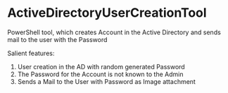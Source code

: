 # ActiveDirectoryUserCreationTool
PowerShell tool, which creates Account in the Active Directory and sends mail to the user with the Password

Salient features:
1.	User creation in the AD with random generated Password
2.	The Password for the Account is not known to the Admin
3.	Sends a Mail to the User with Password as Image attachment
